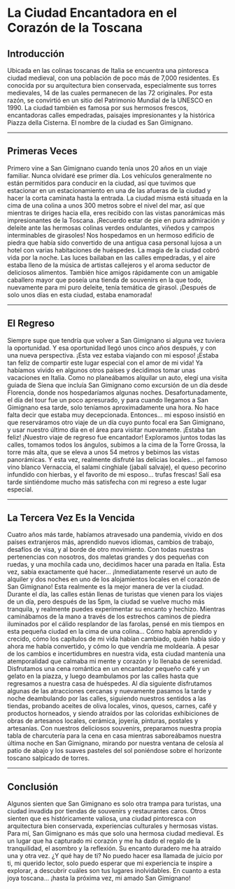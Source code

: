 # La Ciudad Encantadora en el Corazón de la Toscana

## Introducción

Ubicada en las colinas toscanas de Italia se encuentra una pintoresca ciudad medieval, con una población de poco más de 7,000 residentes. Es conocida por su arquitectura bien conservada, especialmente sus torres medievales, 14 de las cuales permanecen de las 72 originales. Por esta razón, se convirtió en un sitio del Patrimonio Mundial de la UNESCO en 1990. La ciudad también es famosa por sus hermosos frescos, encantadoras calles empedradas, paisajes impresionantes y la histórica Piazza della Cisterna. El nombre de la ciudad es San Gimignano.

---

## Primeras Veces

Primero vine a San Gimignano cuando tenía unos 20 años en un viaje familiar. Nunca olvidaré ese primer día. Los vehículos generalmente no están permitidos para conducir en la ciudad, así que tuvimos que estacionar en un estacionamiento en una de las afueras de la ciudad y hacer la corta caminata hasta la entrada. La ciudad misma está situada en la cima de una colina a unos 300 metros sobre el nivel del mar, así que mientras te diriges hacia ella, eres recibido con las vistas panorámicas más impresionantes de la Toscana. ¡Recuerdo estar de pie en pura admiración y deleite ante las hermosas colinas verdes ondulantes, viñedos y campos interminables de girasoles! Nos hospedamos en un hermoso edificio de piedra que había sido convertido de una antigua casa personal lujosa a un hotel con varias habitaciones de huéspedes. La magia de la ciudad cobró vida por la noche. Las luces bailaban en las calles empedradas, y el aire estaba lleno de la música de artistas callejeros y el aroma seductor de deliciosos alimentos. También hice amigos rápidamente con un amigable caballero mayor que poseía una tienda de souvenirs en la que todo, nuevamente para mi puro deleite, tenía temática de girasol. ¡Después de solo unos días en esta ciudad, estaba enamorada!

---

## El Regreso

Siempre supe que tendría que volver a San Gimignano si alguna vez tuviera la oportunidad. Y esa oportunidad llegó unos cinco años después, y con una nueva perspectiva. ¡Esta vez estaba viajando con mi esposo! ¡Estaba tan feliz de compartir este lugar especial con el amor de mi vida! Ya habíamos vivido en algunos otros países y decidimos tomar unas vacaciones en Italia. Como no planeábamos alquilar un auto, elegí una visita guiada de Siena que incluía San Gimignano como excursión de un día desde Florencia, donde nos hospedaríamos algunas noches. Desafortunadamente, el día del tour fue un poco apresurado, y para cuando llegamos a San Gimignano esa tarde, solo teníamos aproximadamente una hora. No hace falta decir que estaba muy decepcionada. Entonces... mi esposo insistió en que reserváramos otro viaje de un día cuyo punto focal era San Gimignano, y usar nuestro último día en el área para visitar nuevamente. ¡Estaba tan feliz! ¡Nuestro viaje de regreso fue encantador! Exploramos juntos todas las calles, tomamos todos los ángulos, subimos a la cima de la Torre Grossa, la torre más alta, que se eleva a unos 54 metros y bebimos las vistas panorámicas. Y esta vez, realmente disfruté las delicias locales... ¡el famoso vino blanco Vernaccia, el salami cinghiale (jabalí salvaje), el queso pecorino infundido con hierbas, y el favorito de mi esposo... trufas frescas! Salí esa tarde sintiéndome mucho más satisfecha con mi regreso a este lugar especial.

---

## La Tercera Vez Es la Vencida

Cuatro años más tarde, habíamos atravesado una pandemia, vivido en dos países extranjeros más, aprendido nuevos idiomas, cambios de trabajo, desafíos de visa, y al borde de otro movimiento. Con todas nuestras pertenencias con nosotros, dos maletas grandes y dos pequeñas con ruedas, y una mochila cada uno, decidimos hacer una parada en Italia. Esta vez, sabía exactamente qué hacer... ¡Inmediatamente reservé un auto de alquiler y dos noches en uno de los alojamientos locales en el corazón de San Gimignano! Esta realmente es la mejor manera de ver la ciudad. Durante el día, las calles están llenas de turistas que vienen para los viajes de un día, pero después de las 5pm, la ciudad se vuelve mucho más tranquila, y realmente puedes experimentar su encanto y hechizo. Mientras caminábamos de la mano a través de los estrechos caminos de piedra iluminados por el cálido resplandor de las farolas, pensé en mis tiempos en esta pequeña ciudad en la cima de una colina... Cómo había aprendido y crecido, cómo los capítulos de mi vida habían cambiado, quién había sido y ahora me había convertido, y cómo lo que vendría me moldearía. A pesar de los cambios e incertidumbres en nuestra vida, esta ciudad mantenía una atemporalidad que calmaba mi mente y corazón y lo llenaba de serenidad. Disfrutamos una cena romántica en un encantador pequeño café y un gelato en la piazza, y luego deambulamos por las calles hasta que regresamos a nuestra casa de huéspedes. Al día siguiente disfrutamos algunas de las atracciones cercanas y nuevamente pasamos la tarde y noche deambulando por las calles, siguiendo nuestros sentidos a las tiendas, probando aceites de oliva locales, vinos, quesos, carnes, café y productos horneados, y siendo atraídos por las coloridas exhibiciones de obras de artesanos locales, cerámica, joyería, pinturas, postales y artesanías. Con nuestros deliciosos souvenirs, preparamos nuestra propia tabla de charcutería para la cena en casa mientras saboreábamos nuestra última noche en San Gimignano, mirando por nuestra ventana de celosía al patio de abajo y los suaves pasteles del sol poniéndose sobre el horizonte toscano salpicado de torres.

---

## Conclusión

Algunos sienten que San Gimignano es solo otra trampa para turistas, una ciudad invadida por tiendas de souvenirs y restaurantes caros. Otros sienten que es históricamente valiosa, una ciudad pintoresca con arquitectura bien conservada, experiencias culturales y hermosas vistas. Para mí, San Gimignano es más que solo una hermosa ciudad medieval. Es un lugar que ha capturado mi corazón y me ha dado el regalo de la tranquilidad, el asombro y la reflexión. Su encanto duradero me ha atraído una y otra vez. ¿Y qué hay de ti? No puedo hacer esa llamada de juicio por ti, mi querido lector, solo puedo esperar que mi experiencia te inspire a explorar, a descubrir cuáles son tus lugares inolvidables. En cuanto a esta joya toscana... ¡hasta la próxima vez, mi amado San Gimignano!
